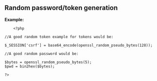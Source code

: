 
Random password/token generation
-------

**Example:**



    	<?php

	//A good random token example for tokens would be:

	$_SESSION['csrf'] = base64_encode(openssl_random_pseudo_bytes(128));

	//A good random password would be: 

	$bytes = openssl_random_pseudo_bytes(5);
	$pwd = bin2hex($bytes);

	?>


	
